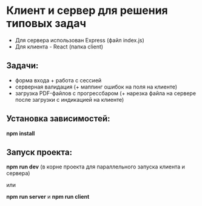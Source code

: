 # Клиент и сервер для решения типовых задач

- Для сервера использован Express (файл index.js)
- Для клиента - React (папка client)

## Задачи:

- форма входа + работа с сессией
- серверная валидация (+ маппинг ошибок на поля на клиенте)
- загрузка PDF-файлов с прогрессбаром (+ нарезка файла на сервере после загрузки с индикацией на клиенте)

## Установка зависимостей:

**npm install**

## Запуск проекта:

**npm run dev** (в корне проекта для параллельного запуска клиента и сервера)

или

**npm run server** и **npm run client**
